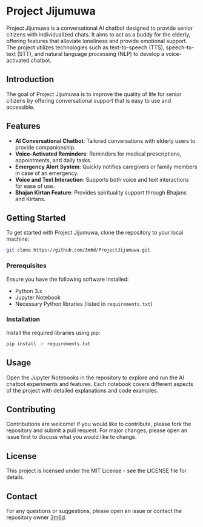 # Project Jijumuwa

Project Jijumuwa is a conversational AI chatbot designed to provide senior citizens with individualized chats. It aims to act as a buddy for the elderly, offering features that alleviate loneliness and provide emotional support. The project utilizes technologies such as text-to-speech (TTS), speech-to-text (STT), and natural language processing (NLP) to develop a voice-activated chatbot.

## Introduction

The goal of Project Jijumuwa is to improve the quality of life for senior citizens by offering conversational support that is easy to use and accessible. 

## Features

- **AI Conversational Chatbot**: Tailored conversations with elderly users to provide companionship.
- **Voice-Activated Reminders**: Reminders for medical prescriptions, appointments, and daily tasks.
- **Emergency Alert System**: Quickly notifies caregivers or family members in case of an emergency.
- **Voice and Text Interaction**: Supports both voice and text interactions for ease of use.
- **Bhajan Kirtan Feature**: Provides spirituality support through Bhajans and Kirtans.

## Getting Started

To get started with Project Jijumuwa, clone the repository to your local machine:

```sh
git clone https://github.com/3m6d/ProjectJijumuwa.git
```

### Prerequisites

Ensure you have the following software installed:
- Python 3.x
- Jupyter Notebook
- Necessary Python libraries (listed in `requirements.txt`)

### Installation

Install the required libraries using pip:

```sh
pip install -r requirements.txt
```

## Usage

Open the Jupyter Notebooks in the repository to explore and run the AI chatbot experiments and features. Each notebook covers different aspects of the project with detailed explanations and code examples.

## Contributing

Contributions are welcome! If you would like to contribute, please fork the repository and submit a pull request. For major changes, please open an issue first to discuss what you would like to change.

## License

This project is licensed under the MIT License - see the LICENSE file for details.

## Contact

For any questions or suggestions, please open an issue or contact the repository owner [3m6d](https://github.com/3m6d).
